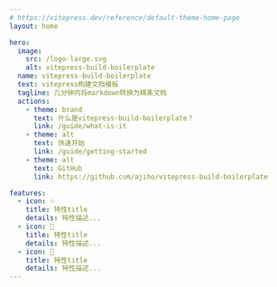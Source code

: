 ```yaml
---
# https://vitepress.dev/reference/default-theme-home-page
layout: home

hero:
  image:
    src: /logo-large.svg
    alt: vitepress-build-boilerplate
  name: vitepress-build-boilerplate
  text: vitepress构建文档模板
  tagline: 几分钟内将markdown转换为精美文档
  actions:
    - theme: brand
      text: 什么是vitepress-build-boilerplate？
      link: /guide/what-is-it
    - theme: alt
      text: 快速开始
      link: /guide/getting-started
    - theme: alt
      text: GitHub
      link: https://github.com/ajiho/vitepress-build-boilerplate

features:
  - icon: ✨
    title: 特性title
    details: 特性描述...
  - icon: 📝
    title: 特性title
    details: 特性描述...
  - icon: 🚀
    title: 特性title
    details: 特性描述...
---
```

